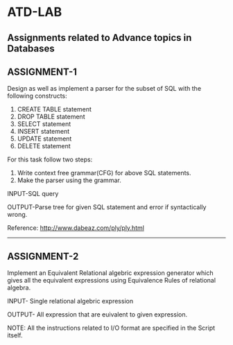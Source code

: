 # ATD-LAB
Assignments related to Advance topics in Databases
----------------------------------------------------------------------------------------------------------------------------------------

ASSIGNMENT-1
------------
Design as well as implement a parser for the subset of SQL with the following constructs:
1) CREATE TABLE statement
2) DROP TABLE statement
3) SELECT statement
4) INSERT statement
5) UPDATE statement
6) DELETE statement

For this task follow two steps:
1) Write context free grammar(CFG) for above SQL statements.
2) Make the parser using the grammar.

INPUT-SQL query

OUTPUT-Parse tree for given SQL statement and error if syntactically wrong.

Reference:
http://www.dabeaz.com/ply/ply.html


----------------------------------------------------------------------------------------------------------------------------------------
ASSIGNMENT-2
------------
Implement an Equivalent Relational algebric expression generator which gives all the equivalent expressions using Equivalence Rules of relational algebra.

INPUT- Single relational algebric expression

OUTPUT- All expression that are euivalent to given expression.

NOTE: All the instructions related to I/O format are specified in the Script itself.
